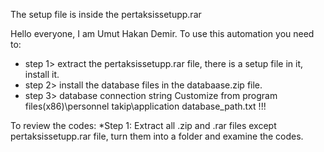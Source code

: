 
The setup file is inside the pertaksissetupp.rar



Hello everyone, I am Umut Hakan Demir. To use this automation you need to:
* step 1> extract the pertaksissetupp.rar file, there is a setup file in it, install it.
* step 2> install the database files in the databaase.zip file.
* step 3> database connection string
Customize from program files(x86)\personnel takip\application database_path.txt !!!

To review the codes:
*Step 1: Extract all .zip and .rar files except pertaksissetupp.rar file, turn them into a folder and examine the codes.
